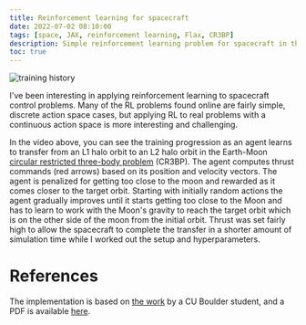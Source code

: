 ```yaml
---
title: Reinforcement learning for spacecraft
date: 2022-07-02 08:10:00
tags: [space, JAX, reinforcement learning, Flax, CR3BP]
description: Simple reinforcement learning problem for spacecraft in the circular restricted three-body problem (CR3BP)
toc: true
---
```



<!-- {:class="table-of-content"}
* TOC
{:toc} -->

![training history](/assets/images/2022/rl_for_spacecraft/Animation.gif)

I've been interesting in applying reinforcement learning to spacecraft control problems. Many of the RL problems found online are fairly simple, discrete action space cases, but applying RL to real problems with a continuous action space is more interesting and challenging. 

In the video above, you can see the training progression as an agent learns to transfer from an L1 halo orbit to an L2 halo orbit in the Earth-Moon [circular restricted three-body problem](https://en.wikipedia.org/wiki/Three-body_problem#Restricted_three-body_problem) (CR3BP). The agent computes thrust commands (red arrows) based on its position and velocity vectors. The agent is penalized for getting too close to the moon and rewarded as it comes closer to the target orbit. Starting with initially random actions the agent gradually improves until it starts getting too close to the Moon and has to learn to work with the Moon's gravity to reach the target orbit which is on the other side of the moon from the initial orbit. Thrust was set fairly high to allow the spacecraft to complete the transfer in a shorter amount of simulation time while I worked out the setup and hyperparameters.

# References
The implementation is based on [the work](https://arc.aiaa.org/doi/10.2514/6.2020-1914) by a CU Boulder student, and a PDF is available [here](https://www.colorado.edu/faculty/bosanac/sites/default/files/attached-files/2020_sulbos_aiaa.pdf).  
 

